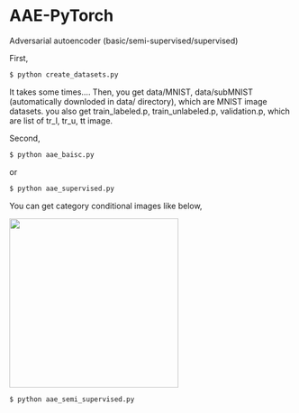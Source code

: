 # AAE-PyTorch
Adversarial autoencoder (basic/semi-supervised/supervised)

First, 

```bash
$ python create_datasets.py
```
It takes some times....
Then, you get data/MNIST, data/subMNIST (automatically downloded in data/ directory), which are MNIST image datasets.
you also get train_labeled.p, train_unlabeled.p, validation.p, which are list of tr_l, tr_u, tt image.

Second,

```bash
$ python aae_baisc.py
```
or


```bash
$ python aae_supervised.py
```
You can get category conditional images like below,


<img src="https://user-images.githubusercontent.com/51259168/143198299-f0c87643-998e-4949-95f9-3c38be746091.png" width="300" height="300"/>


```bash
$ python aae_semi_supervised.py
```
